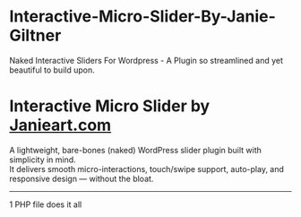 # Interactive-Micro-Slider-By-Janie-Giltner
Naked Interactive Sliders For Wordpress - A Plugin so streamlined and yet beautiful to build upon.
# Interactive Micro Slider by [Janieart.com](https://Janieart.com)

A lightweight, bare-bones (naked) WordPress slider plugin built with simplicity in mind.  
It delivers smooth micro-interactions, touch/swipe support, auto-play, and responsive design — without the bloat.

---
1 PHP file does it all
